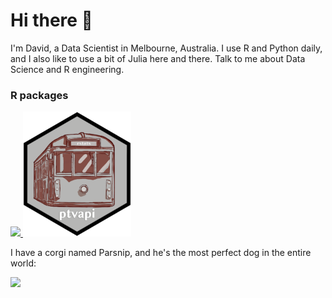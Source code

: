 # Hi there 👋

I'm David, a Data Scientist in Melbourne, Australia. I use R and Python daily, and I also like to use a bit of Julia here and there. Talk to me about Data Science and R engineering.

### R packages

<a href="https://lambdr.mdneuzerling.com/">
  <img src="https://raw.githubusercontent.com/mdneuzerling/lambdr/main/man/figures/lambdr.png" height="200" />
</a>
<a href="https://ptvapi.mdneuzerling.com/">
<img src="https://raw.githubusercontent.com/mdneuzerling/ptvapi/main/man/figures/ptvapi.png" height="200" />
</a>



I have a corgi named Parsnip, and he's the most perfect dog in the entire world:

<img src="https://user-images.githubusercontent.com/14957706/141198444-150f7be8-3717-4eeb-b61b-72b2356333f4.png" height="600" />

<!--
**mdneuzerling/mdneuzerling** is a ✨ _special_ ✨ repository because its `README.md` (this file) appears on your GitHub profile.

Here are some ideas to get you started:

- 🔭 I’m currently working on ...
- 🌱 I’m currently learning ...
- 👯 I’m looking to collaborate on ...
- 🤔 I’m looking for help with ...
- 💬 Ask me about ...
- 📫 How to reach me: ...
- 😄 Pronouns: ...
- ⚡ Fun fact: ...
-->
